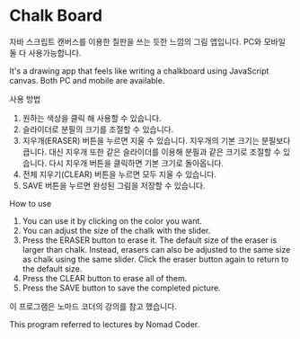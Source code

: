 # Chalk Board
자바 스크립트 캔버스를 이용한 칠판을 쓰는 듯한 느낌의 그림 앱입니다. PC와 모바일 둘 다 사용가능합니다.

It's a drawing app that feels like writing a chalkboard using JavaScript canvas. Both PC and mobile are available.

사용 방법
1. 원하는 색상을 클릭 해 사용할 수 있습니다.
2. 슬라이더로 분필의 크기를 조절할 수 있습니다.
3. 지우개(ERASER) 버튼을 누르면 지울 수 있습니다.
   지우개의 기본 크기는 분필보다 큽니다. 대신 지우개 또한 같은 슬라이더를 이용해 분필과 같은 크기로 조절할 수 있습니다.
   다시 지우개 버튼을 클릭하면 기본 크기로 돌아옵니다.
4. 전체 지우기(CLEAR) 버튼을 누르면 모두 지울 수 있습니다.
5. SAVE 버튼을 누르면 완성된 그림을 저장할 수 있습니다.

How to use
1. You can use it by clicking on the color you want.
2. You can adjust the size of the chalk with the slider.
3. Press the ERASER button to erase it.
The default size of the eraser is larger than chalk. Instead, erasers can also be adjusted to the same size as chalk using the same slider.
Click the eraser button again to return to the default size.
4. Press the CLEAR button to erase all of them.
5. Press the SAVE button to save the completed picture.

이 프로그램은 노마드 코더의 강의를 참고 했습니다.

This program referred to lectures by Nomad Coder.
